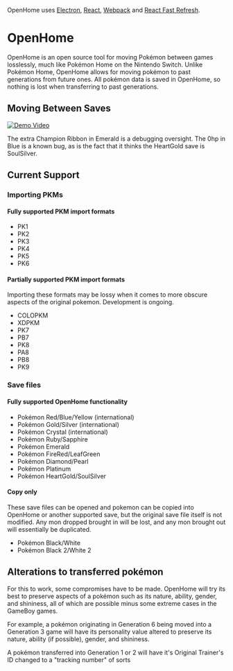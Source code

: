 <p>
  OpenHome uses <a href="https://electron.atom.io/">Electron</a>, <a href="https://facebook.github.io/react/">React</a>, <a href="https://webpack.js.org/">Webpack</a> and <a href="https://www.npmjs.com/package/react-refresh">React Fast Refresh</a>.
</p>

# OpenHome
OpenHome is an open source tool for moving Pokémon between games losslessly, much like Pokémon Home on the Nintendo Switch. Unlike Pokémon Home, OpenHome allows for moving pokémon to past generations from future ones. All pokémon data is saved in OpenHome, so nothing is lost when transferring to past generations.

## Moving Between Saves
[![Demo Video](https://img.youtube.com/vi/s8MoLsySvOw/hqdefault.jpg)](https://youtu.be/s8MoLsySvOw)

The extra Champion Ribbon in Emerald is a debugging oversight. The 0hp in Blue is a known bug, as is the fact that it thinks the HeartGold save is SoulSilver.

## Current Support
### Importing PKMs
#### Fully supported PKM import formats
- PK1
- PK2
- PK3
- PK4
- PK5
- PK6

#### Partially supported PKM import formats
Importing these formats may be lossy when it comes to more obscure aspects of the original pokemon. Development is ongoing.

- COLOPKM
- XDPKM
- PK7
- PB7
- PK8
- PA8
- PB8
- PK9

### Save files
#### Fully supported OpenHome functionality
- Pokémon Red/Blue/Yellow (international)
- Pokémon Gold/Silver (international)
- Pokémon Crystal (international)
- Pokémon Ruby/Sapphire
- Pokémon Emerald
- Pokémon FireRed/LeafGreen
- Pokémon Diamond/Pearl
- Pokémon Platinum
- Pokémon HeartGold/SoulSilver

#### Copy only
These save files can be opened and pokemon can be copied into OpenHome or another supported save, but the original save file itself is not modified.
Any mon dropped brought in will be lost, and any mon brought out will essentially be duplicated.
- Pokémon Black/White
- Pokémon Black 2/White 2
  
## Alterations to transferred pokémon
For this to work, some compromises have to be made. OpenHome will try its best to preserve aspects of a pokémon such as its nature, ability, gender, and shininess, all of which are possible minus some extreme cases in the GameBoy games. 

For example, a pokémon originating in Generation 6 being moved into a Generation 3 game will have its personality value altered to preserve its nature, ability (if possible), gender, and shininess.

A pokémon transferred into Generation 1 or 2 will have it's Original Trainer's ID changed to a "tracking number" of sorts
